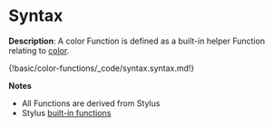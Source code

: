# Syntax

__Description__: A color Function is defined as a built-in helper Function relating to [color](https://en.wikipedia.org/wiki/Color).

{!basic/color-functions/_code/syntax.syntax.md!}

__Notes__

+ All Functions are derived from Stylus
+ <span class="stylus-tag">Stylus</span> [built-in functions](http://stylus-lang.com/docs/bifs.html)

<div class="cf"></div>
<div class="end"></div>

